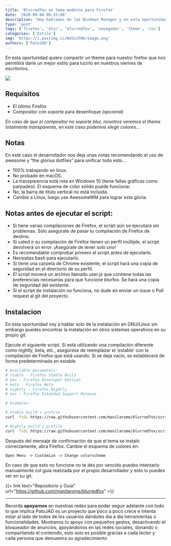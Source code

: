 ```yaml
---
title: 'Blurredfox un tema moderno para Firefox'
date: '2020-09-04 09:33:00'
description: 'Hoy hablamos de los Windows Manager y en esta oportunidad mostramos un poco Awesome aunque la idea es entender en general su uso'
type: 'post'
tags: ['firefox', 'blur', 'blurredfox', 'navegador', 'theme', 'css']
categories: ['Estilo']
img: 'https://i.postimg.cc/WzGcnTHK/image.png'
authors: ['PatoJAD']
---
```


En esta oportunidad quiero compartir un theme para nuestro firefox que nos permitirá darle un mejor estilo para lucirlo en nuestros viernes de escritorios.

![](https://i.postimg.cc/NF7ZXbyv/image.png)

## Requisitos

-   El último Firefox
-   Compositor con soporte para desenfoque _(opcional)_

_En caso de que el compositor no soporte blur, nosotros veremos el theme totalmente transparente, en este caso podemos elegir colores..._

## Notas

En este caso el desarrollador nos deja unas notas recomendando el uso de awesome y “the glorius dotfiles” para unificar todo esto...

-   100% trabajando en linux.
-   No probado en macOS.
-   La transparencia está rota en Windows 10 (tiene fallas gráficas como parpadeo). El esquema de color sólido puede funcionar.
-   No, la barra de título vertical no está incluida.
-   Cambie a Linux, luego use AwesomeWM para lograr esta gloria.

## Notas antes de ejecutar el script:

-   Si tiene varias compilaciones de Firefox, el script aún se ejecutará sin problemas. Solo asegúrate de pasar tu compilación de Firefox de destino.
-   Si usted o su compilación de Firefox tienen un perfil múltiple, el script devolverá un error. ¡Asegúrate de tener solo uno!
-   Es recomendable comprobar primero el script antes de ejecutarlo.
-   Necesitas bash para ejecutarlo.
-   Si tiene una carpeta de Chrome existente, el script hará una copia de seguridad en el directorio de su perfil.
-   El script moverá un archivo llamado user.js que contiene todas las preferencias necesarias para que funcione blurfox. Se hará una copia de seguridad del existente.
-   Si el script de instalación no funciona, no dude en enviar un issue o Pull request al git del proyecto.

## Instalacion

En esta oportunidad voy a hablar solo de la instalación en GNU/Linux sin embargo puedes encontrar la instalación en otros sistemas operativos en su propio git.

Ejecute el siguiente script. Si está utilizando una compilación diferente como nightly, beta, etc., asegúrese de reemplazar el 'estable' con la compilación de Firefox que está usando. Si se deja vacío, se establecerá de forma predeterminada en estable.

```zsh
# Available parameters:
# stable - Firefox Stable Build
# dev - Firefox Developer Edition
# beta - Firefox Beta
# nightly - Firefox Nightly
# esr - Firefox Extended Support Release

# Examples:

# Stable build's profile
curl -fsSL https://raw.githubusercontent.com/manilarome/blurredfox/script/install.sh | bash -s -- stable

# Nightly build's profile
curl -fsSL https://raw.githubusercontent.com/manilarome/blurredfox/script/install.sh | bash -s -- nightly
```

Después del mensaje de confirmación de que el tema se instaló correctamente, abra Firefox. Cambie el esquema de colores en:

`Open Menu -> Customize -> Change colorscheme`

En caso de que esto no funcione no te des por vencido puedes intentarlo manualmente col guia realizada por el propio desarrollador y esto lo puedes ver en su git.

{{< link text="Repositorio y Guia" url="https://github.com/manilarome/blurredfox" >}}

---

Recorda **apoyarnos** en nuestras redes para poder seguir adelante con todo lo que implica PatoJAD es un proyecto que poco a poco crece e intenta estar al lado de todos de los usuarios dándoles dia a dia herramientas o funcionalidades. Mostranos tu apoyo con pequeños gestos, desactivando el bloqueador de anuncios, apoyándonos en las redes sociales, donando o compartiendo el contenido, esto solo es posible gracias a cada lector y cada persona que demuestra su agradecimiento
